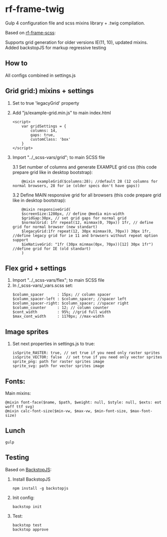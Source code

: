 # rf-frame-twig

Gulp 4 configuration file and scss mixins library + .twig compilation. 

Based on [rf-frame-scss](https://github.com/oliynykroman/rf-frame-scss): 


Supports grid generation for older versions IE(11, 10), updated mixins. 
Added backstopJS for markup regressive testing

## How to
All configs combined in settings.js

## Grid grid:) mixins + settings
1. Set to true 'legacyGrid' property
2. Add "js/example-grid.min.js" to main index.html
    ```
    <script>
        var gridSettings = {
            columns: 14,
            gaps: true,
            customClass: 'box'
        }
    </script>
    ```
3. Import "../_scss-vars/grid"; to main SCSS file

    3.1 Set number of columns and generate EXAMPLE grid css  (this code prepare grid like in desktop bootstrap):
    ```
        @mixin exampleGrid($columns:28); //default 28 (12 columns for normal browsers, 28 for ie (older specs don't have gaps))
    ```
         
    3.2 Define MAIN responsive grid for all browsers (this code prepare grid like in desktop bootstrap):
    ```
        @mixin responsiveGrid(
        $screenSize:1280px, // define @media min-width
        $gridGap:30px, // set grid gaps for normal grid
        $normalGrid: 1fr repeat(12, minmax(0, 70px)) 1fr, // define grid for normal browser (new standart)
        $legacyGrid:1fr repeat(12, 30px minmax(0, 70px)) 30px 1fr, //define legacy grid for ie 11 and browsers without repeat option support
        $ieNativeGrid: "1fr (30px minmax(0px, 70px))[12] 30px 1fr") //define grid for IE (old standart)
        )
    ```

 
## Flex grid + settings 
1.  Import "../_scss-vars/flex"; to main SCSS file  
2.  In /_scss-vars/_vars.scss set:
    ```
    $column_spacer      : 15px; // column spacer
    $column_spacer-left : $column_spacer; //spacer left
    $column_spacer-right: $column_spacer; //spacer right
    $column_counter     : 12; // column counter
    $cont_width         : 95%; //grid full width
    $max_cont_width     : 1170px; //max-width
    ```

## Image sprites
1. Set  next properties in settings.js to true:
    ```
    isSprite_RASTER: true, // set true if you need only raster sprites
    isSprite_VECTOR: false  // set true if you need only vector sprites
    sprite_png: path for raster sprites image 
    sprite_svg: path for vector sprites image 
    ```

## Fonts:
Main mixins:
```
@mixin font-face($name, $path, $weight: null, $style: null, $exts: eot woff ttf svg)
@mixin calc-font-size($min-vw, $max-vw, $min-font-size, $max-font-size)
```


## Lunch
```
gulp
```

## Testing
Based on [BackstopJS](https://github.com/garris/BackstopJS): 
1. Install BackstopJS
    ```
    npm install -g backstopjs
    ```

2. Init config:
    ```
    backstop init
    ```

3. Test:
    ```
    backstop test
    backstop approve
    ```

